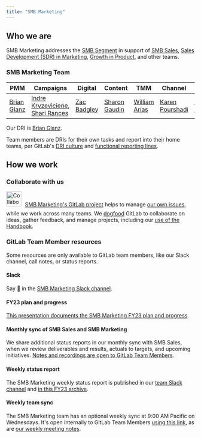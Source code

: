 ```yaml
---
title: "SMB Marketing"
---
```


## Who we are

SMB Marketing addresses the [SMB Segment](/handbook/sales/field-operations/gtm-resources/#segmentation) in support of [SMB Sales](/handbook/sales/commercial/#smb-account-executives), [Sales Development (SDR) in Marketing](/handbook/marketing/sales-development/), [Growth in Product](/handbook/product/growth/), and other teams.

### SMB Marketing Team

| PMM | Campaigns | Digital | Content | TMM | Channel | PMO |
| ---- | --- | --- | --- | --- | --- | --- |
| [Brian Glanz](https://gitlab.com/brianglanz) | [Indre Kryzeviciene](https://gitlab.com/ikryzeviciene),<br>[Shari Rances](https://gitlab.com/srances) | [Zac Badgley](https://gitlab.com/zbadgley) | [Sharon Gaudin](https://gitlab.com/sgaudin) | [William Arias](https://gitlab.com/warias) | [Karen Pourshadi](https://gitlab.com/kpourshadi) | [Kimberly Bolton](https://gitlab.com/kbolton1) |

Our DRI is [Brian Glanz](https://gitlab.com/brianglanz).

Team members are DRIs for their own tasks and report into their home teams, per GitLab's [DRI culture](/handbook/people-group/directly-responsible-individuals/) and [functional reporting lines](/handbook/leadership/no-matrix-organization/).

## How we work

### Collaborate with us

<a href="https://gitlab.com/gitlab-com/marketing/smb-marketing/activity"><img style="padding-right: 10px; padding-bottom: 10px" src="/images/all-remote/gitlab-value-tanukis_collaberation.svg" alt="Collaboration" title="Collaboration" height="40"></a>[SMB Marketing's GitLab project](https://gitlab.com/gitlab-com/marketing/smb-marketing/activity) helps to manage [our own issues](https://gitlab.com/gitlab-com/marketing/smb-marketing/-/boards), while we work across many teams. We [dogfood](/handbook/values/#dogfooding) GitLab to collaborate on ideas, gather feedback, and manage projects, including our [use of the Handbook](/handbook/about/handbook-usage/#why-handbook-first).

### GitLab Team Member resources

Some resources are only available to GitLab team members, like our Slack channel, call notes, or status reports.

#### Slack

Say 👋 in the [SMB Marketing Slack channel](https://gitlab.slack.com/archives/C02U0386T5Y).

#### FY23 plan and progress

[This presentation documents the SMB Marketing FY23 plan and progress](https://docs.google.com/presentation/d/1viHGo1frmUOu-Oc3afgI2UouHBk9BZhYe4qzF7IQFbw/edit?usp=sharing).

#### Monthly sync of SMB Sales and SMB Marketing

We share additional status reports in our monthly sync with SMB Sales, when we review deliverables and results, actuals to targets, and upcoming initiatives. [Notes and recordings are open to GitLab Team Members](https://docs.google.com/document/d/1jkHbEb0OHaie7UgDrC8JntpYCNXF-bcot0Ew4pcAHIM/edit?usp=sharing).

#### Weekly status report

The SMB Marketing weekly status report is published in our [team Slack channel](https://gitlab.slack.com/archives/C02U0386T5Y) and [in this FY23 archive](https://docs.google.com/document/d/1qQ6Cs-33ijxOnWp1rjdahJDP43vD1isnDrzWCeOT30c/edit?usp=sharing).

#### Weekly team sync

The SMB Marketing team has an optional weekly sync at 9:00 AM Pacific on Wednesdays. It's open internally to GitLab Team Members [using this link](https://calendar.google.com/event?action=TEMPLATE&tmeid=NWdxZ2I2dTF1YTdoNjlsMjVibGJrMzN2bmlfMjAyMjA0MTNUMTYwMDAwWiBiZ2xhbnpAZ2l0bGFiLmNvbQ&tmsrc=bglanz%40gitlab.com&scp=ALL), as are [our weekly meeting notes](https://docs.google.com/document/d/1dE1Vc1lERPzuhBeGq4rB7i3Ygo0HKuQuvOaq0nwJk-U/edit?usp=sharing).
